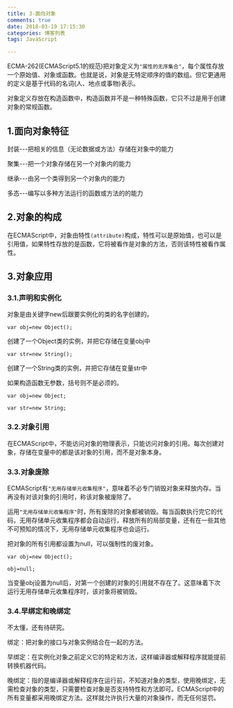 ```yaml
---
title: 3-面向对象
comments: true
date: 2018-03-19 17:15:30
categories: 博客列表
tags: JavaScript

---
```


ECMA-262(ECMAScript5.1的规范)把对象定义为`"属性的无序集合"`，每个属性存放一个原始值、对象或函数。也就是说，对象是无特定顺序的值的数组。但它更通用的定义是基于代码的名词(人、地点或事物)表示。

对象定义存放在构造函数中，构造函数并不是一种特殊函数，它只不过是用于创建对象的常规函数。

## 1.面向对象特征

封装---把相关的信息（无论数据或方法）存储在对象中的能力

聚集---把一个对象存储在另一个对象内的能力

继承---由另一个类得到另一个对象内的能力

多态---编写以多种方法运行的函数或方法的的能力

## 2.对象的构成

在ECMAScript中，对象由特性`(attribute)`构成，特性可以是原始值，也可以是引用值，如果特性存放的是函数，它将被看作是对象的方法，否则该特性被看作属性。

## 3.对象应用

### 3.1.声明和实例化

对象是由关键字new后跟要实例化的类的名字创建的。

```
var obj=new Object();
```
创建了一个Object类的实例，并把它存储在变量obj中

```
var str=new String();
```
创建了一个String类的实例，并把它存储在变量str中

如果构造函数无参数，括号则不是必须的。

```
var obj=new Object;

var str=new String;
```
### 3.2.对象引用

在ECMAScript中，不能访问对象的物理表示，只能访问对象的引用。每次创建对象，存储在变量中的都是该对象的引用，而不是对象本身。

### 3.3.对象废除

ECMAScript有`"无用存储单元收集程序"`，意味着不必专门销毁对象来释放内存。当再没有对该对象的引用时，称该对象被废除了。

运用`"无用存储单元收集程序"`时，所有废除的对象都被销毁。每当函数执行完它的代码，无用存储单元收集程序都会自动运行，释放所有的局部变量，还有在一些其他不可预知的情况下，无用存储单元收集程序也会运行。

把对象的所有引用都设置为null，可以强制性的废对象。

```
var obj=new Object();

obj=null;
```
当变量obj设置为null后，对第一个创建的对象的引用就不存在了。这意味着下次运行无用存储单元收集程序时，该对象将被销毁。

### 3.4.早绑定和晚绑定

不太懂，还有待研究。

绑定：把对象的接口与对象实例结合在一起的方法。

早绑定：在实例化对象之前定义它的特定和方法，这样编译器或解释程序就能提前转换机器代码。

晚绑定：指的是编译器或解释程序在运行前，不知道对象的类型，使用晚绑定，无需检查对象的类型，只需要检查对象是否支持特性和方法即可。ECMAScript中的所有变量都采用晚绑定方法。这样就允许执行大量的对象操作，而无任何惩罚。
